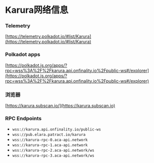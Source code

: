 # Karura网络信息

### Telemetry

[https://telemetry.polkadot.io/#list/Karura](https://telemetry.polkadot.io/#list/Karura)

### Polkadot apps

[https://polkadot.js.org/apps/?rpc=wss%3A%2F%2Fkarura.api.onfinality.io%2Fpublic-ws#/explorer](https://polkadot.js.org/apps/?rpc=wss%3A%2F%2Fkarura.api.onfinality.io%2Fpublic-ws#/explorer)

### 浏览器

[https://karura.subscan.io/](https://karura.subscan.io)

### RPC Endpoints

* `wss://karura.api.onfinality.io/public-ws`
* `wss://pub.elara.patract.io/karura`
* `wss://karura-rpc-0.aca-api.network`
* `wss://karura-rpc-1.aca-api.network`
* `wss://karura-rpc-2.aca-api.network/ws`
* `wss://karura-rpc-3.aca-api.network/ws`
